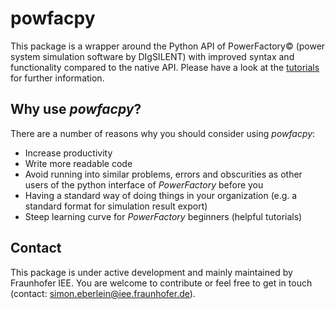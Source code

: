 # powfacpy
This package is a wrapper around the Python API of PowerFactory&copy; (power system simulation software by DIgSILENT) with improved syntax and functionality compared to the native API. Please have a look at the [tutorials](https://github.com/FraunhIEE-UniKassel-PowSysStability/powfacpy/tree/main/tutorials) for further information. 


## Why use *powfacpy*?
There are a number of reasons why you should consider using *powfacpy*:
- Increase productivity 
- Write more readable code
- Avoid running into similar problems, errors and obscurities as other users of the python interface of *PowerFactory* before you
- Having a standard way of doing things in your organization (e.g. a standard format for simulation result export) 
- Steep learning curve for *PowerFactory* beginners (helpful tutorials)


## Contact
This package is under active development and mainly maintained by Fraunhofer IEE. You are welcome to contribute or feel free to get in touch (contact: simon.eberlein@iee.fraunhofer.de). 
